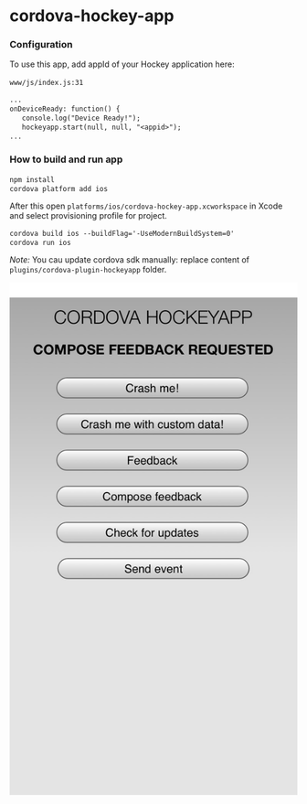 # cordova-hockey-app

### Configuration
To use this app, add appId of your Hockey application here:

`www/js/index.js:31`
```
...
onDeviceReady: function() {
   console.log("Device Ready!");
   hockeyapp.start(null, null, "<appid>");
...
```

### How to build and run app

```
npm install
cordova platform add ios
```

After this open `platforms/ios/cordova-hockey-app.xcworkspace` in Xcode and select provisioning profile for project.

```
cordova build ios --buildFlag='-UseModernBuildSystem=0'
cordova run ios
```

*Note:* You cau update cordova sdk manually: replace content of `plugins/cordova-plugin-hockeyapp` folder.

![cordova-hockey-app](https://github.com/AndreyMitsyk/cordova-hockey-app/raw/master/Image_0.jpg)
